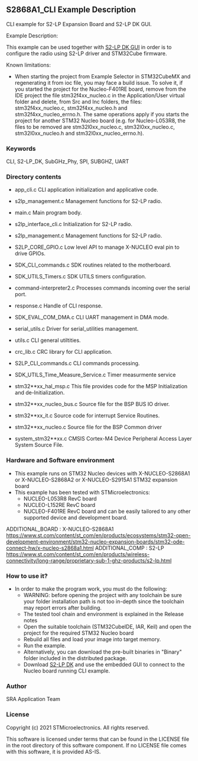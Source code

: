 
## <b>S2868A1_CLI Example Description</b>

CLI example for S2-LP Expansion Board and S2-LP DK GUI.

Example Description:
  
  This example can be used together with [S2-LP DK GUI](https://www.st.com/en/embedded-software/stsw-s2lp-dk.html) in order is to configure the radio using S2-LP
  driver and STM32Cube firmware. 

Known limitations:

- When starting the project from Example Selector in STM32CubeMX and regenerating it
  from ioc file, you may face a build issue. To solve it, if you started the project for the
  Nucleo-F401RE board, remove from the IDE project the file stm32f4xx_nucleo.c in the Application/User
  virtual folder and delete, from Src and Inc folders, the files: stm32f4xx_nucleo.c, stm32f4xx_nucleo.h
  and stm32f4xx_nucleo_errno.h.
  The same operations apply if you starts the project for another STM32 Nucleo board (e.g. for
  Nucleo-L053R8, the files to be removed are stm32l0xx_nucleo.c, stm32l0xx_nucleo.c, stm32l0xx_nucleo.h
  and stm32l0xx_nucleo_errno.h).

### <b>Keywords</b>

CLI, S2-LP_DK, SubGHz_Phy, SPI, SUBGHZ, UART

### <b>Directory contents</b>

 - app_cli.c              CLI application initialization and applicative code.
 
 - s2lp_management.c      Management functions for S2-LP radio.
 
 - main.c                 Main program body.

 - s2lp_interface_cli.c   Initialization for S2-LP radio.

 - s2lp_management.c      Management functions for S2-LP radio.
 
 - S2LP_CORE_GPIO.c       Low level API to manage X-NUCLEO eval pin to drive GPIOs.

 - SDK_CLI_commands.c     SDK routines related to the motherboard.

 - SDK_UTILS_Timers.c     SDK UTILS timers configuration.

 - command-interpreter2.c Processes commands incoming over the serial port.

 - response.c             Handle of CLI response.

 - SDK_EVAL_COM_DMA.c     CLI UART management in DMA mode.

 - serial_utils.c         Driver for serial_utilities  management.

 - utils.c                CLI general utiltities.

 - crc_lib.c              CRC library for CLI application.

 - S2LP_CLI_commands.c    CLI commands processing.

 - SDK_UTILS_Time_Measure_Service.c Timer measurmente service

 - stm32**xx_hal_msp.c    This file provides code for the MSP Initialization
                          and de-Initialization.
						
 - stm32**xx_nucleo_bus.c Source file for the BSP BUS IO driver.
 
 - stm32**xx_it.c         Source code for interrupt Service Routines.
 
 - stm32**xx_nucleo.c     Source file for the BSP Common driver
 
 - system_stm32**xx.c     CMSIS Cortex-M4 Device Peripheral Access Layer
                          System Source File.

 
### <b>Hardware and Software environment</b>

  - This example runs on STM32 Nucleo devices with X-NUCLEO-S2868A1 or
    X-NUCLEO-S2868A2 or X-NUCLEO-S2915A1 STM32 expansion board
  - This example has been tested with STMicroelectronics:
    - NUCLEO-L053R8 RevC board
    - NUCLEO-L152RE RevC board
    - NUCLEO-F401RE RevC board
    and can be easily tailored to any other supported device and development 
    board.
     

ADDITIONAL_BOARD : X-NUCLEO-S2868A1 https://www.st.com/content/st_com/en/products/ecosystems/stm32-open-development-environment/stm32-nucleo-expansion-boards/stm32-ode-connect-hw/x-nucleo-s2868a1.html
ADDITIONAL_COMP : S2-LP https://www.st.com/content/st_com/en/products/wireless-connectivity/long-range/proprietary-sub-1-ghz-products/s2-lp.html

### <b>How to use it?</b> 

-   In order to make the program work, you must do the following:
    -   WARNING: before opening the project with any toolchain be sure your folder installation path is not too in-depth since the toolchain may report errors after building.
    -   The tested tool chain and environment is explained in the Release notes
    -   Open the suitable toolchain (STM32CubeIDE, IAR, Keil) and open the project for the required STM32 Nucleo board
    -   Rebuild all files and load your image into target memory.
    -   Run the example.
    -   Alternatively, you can download the pre-built binaries in "Binary" folder included in the distributed package.
 	-   Download [S2-LP DK](https://www.st.com/en/embedded-software/stsw-s2lp-dk.html) and use the embedded GUI to connect to the Nucleo board running CLI example.

### <b>Author</b>

SRA Application Team

### <b>License</b>

Copyright (c) 2021 STMicroelectronics.
All rights reserved.

This software is licensed under terms that can be found in the LICENSE file
in the root directory of this software component.
If no LICENSE file comes with this software, it is provided AS-IS.
